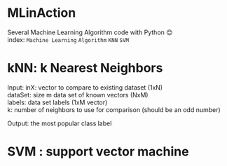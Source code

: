 # MLinAction
Several Machine Learning Algorithm code with Python :blush:  
index: `Machine Learning` `Algorithm` `KNN` `SVM` 

# kNN: k Nearest Neighbors
  Input:      inX: vector to compare to existing dataset (1xN)  
              dataSet: size m data set of known vectors (NxM)  
              labels: data set labels (1xM vector)  
              k: number of neighbors to use for comparison (should be an odd number)  
            
  Output:     the most popular class label  

# SVM : support vector machine

